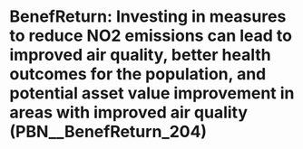 # BenefReturn: __Investing in measures to reduce NO2 emissions can lead to improved air quality, better health outcomes for the population, and potential asset value improvement in areas with improved air quality__ (PBN__BenefReturn_204)

